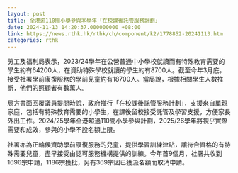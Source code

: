 ```yaml
---
layout: post
title: 全港逾110間小學參與本學年「在校課後託管服務計劃」
date: 2024-11-13 14:20:37.000000000 +08:00
link: https://news.rthk.hk/rthk/ch/component/k2/1778852-20241113.htm
categories: rthk
---
```


勞工及福利局表示，2023/24學年在公營普通中小學校就讀而有特殊教育需要的學生約有64200人，在資助特殊學校就讀的學生約有8700人。截至今年3月底，接受社署學前康復服務的學前兒童約有18700人。當局說，根據相關學生人數推斷，他們的照顧者有數萬人。

局方書面回覆議員提問時說，政府推行「在校課後託管服務計劃」，支援來自單親家庭，包括有特殊教育需要的小學生，在課後留校接受託管及學習支援，方便家長外出工作。2024/25學年全港超過110間小學參與計劃，2025/26學年將視乎實際需要和成效，參與的小學不設名額上限。

社署亦為正輪候資助學前康復服務的兒童，提供學習訓練津貼，讓符合資格的有特殊需要兒童，盡早接受由認可服務機構提供的訓練。今年首9個月，社署共收到1696宗申請，1186宗獲批，另有369宗因已獲派名額而取消申請。
